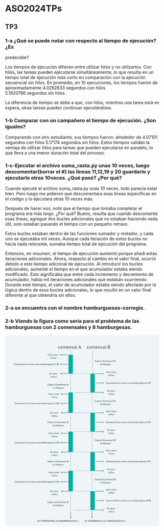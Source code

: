 # ASO2024TPs
## TP3
### 1-a ¿Qué se puede notar con respecto al tiempo de ejecución? ¿Es
predecible?

Los tiempos de ejecución difieren entre utilizar hilos y 
no utilizarlos. Con hilos, las tareas pueden ejecutarse 
simultáneamente, lo que resulta en un tiempo total de ejecución más corto 
en comparación con la ejecución secuencial sin hilos. En promedio, 
en 10 ejecuciones, los tiempos fueron de aproximadamente 
4.0262633 segundos con hilos  
5.1820766 segundos sin hilos.

La diferencia de tiempo se debe a que, con hilos, mientras una tarea
está en espera, otras tareas pueden continuar ejecutándose.
 


### 1-b Comparar con un campañero el tiempo de ejecución. ¿Son iguales?

Comparando con otro estudiante, sus tiempos fueron: 
alrededor de 
4.07101 segundos con hilos 
5.17174 segundos sin hilos. 
Estos tiempos validan la ventaja de utilizar hilos para
 tareas que pueden ejecutarse en paralelo, lo que lleva a una menor duración 
total del proceso.

### 1-c-Ejecutar el archivo suma_rasta.py unas 10 veces, luego descomentar(borrar el #) las líneas 11,12,19 y 20 guardarlo y ejecutarlo otras 10veces. ¿Qué pasó? ¿Por qué?
Cuando ejecuté el archivo suma_rasta.py unas 10 veces, todo parecía estar
 bien. Pero luego me pidieron que descomentara esas líneas específicas en 
el código y lo ejecutara otras 10 veces más.

Después de hacer eso, noté que el tiempo que tomaba completar el programa 
era más largo. ¿Por qué? Bueno, resulta que cuando descomenté esas líneas,
 agregué dos bucles adicionales que no estaban haciendo nada útil,
 solo estaban pasando el tiempo con un pequeño retraso.

Estos bucles estaban dentro de las funciones sumador y restador, y cada 
uno se ejecutaba mil veces. Aunque cada iteración de estos bucles no hacía 
nada relevante, sumaba tiempo total de ejecución del programa.

Entonces, en resumen, el tiempo de ejecución aumentó porque añadí estas 
iteraciones adicionales.
Ahora, respecto al cambio en el valor final, ocurrió debido a este 
tiempo adicional de ejecución. Al introducir los bucles adicionales, 
aumenté el tiempo en el que acumulador estaba siendo modificado. 
Esto significaba que entre cada incremento y decremento de acumulador, 
había mil iteraciones adicionales que estaban ocurriendo. Durante este 
tiempo, el valor de acumulador estaba siendo afectado por la lógica dentro 
de esos bucles adicionales, lo que resultó en un valor final diferente al 
que obtendría sin ellos.


### 2-a se encuentra con el nombre hamburguesas-corregio.

### 2-b Viendo la figura como sería para el problema de las hamburguesas con 2 comensales y 8 hamburgesas.

![punto2b](./TP3/WhatsApp%20Image%202024-05-09%20at%204.08.24%20PM.jpeg) 

